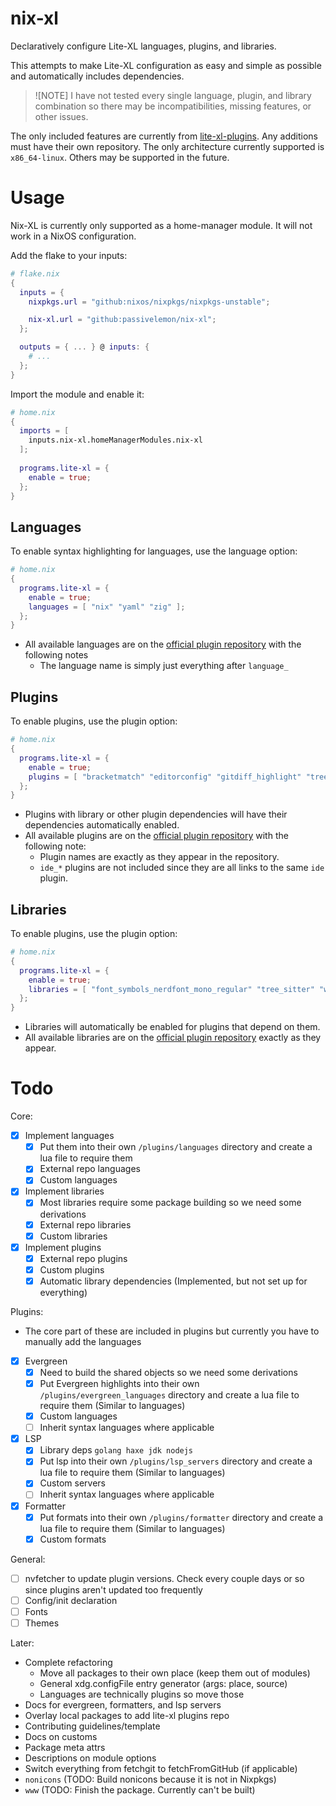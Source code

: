 # nix-xl

Declaratively configure Lite-XL languages, plugins, and libraries.

This attempts to make Lite-XL configuration as easy and simple as possible and automatically includes dependencies.

>![NOTE]
> I have not tested every single language, plugin, and library combination so there may be incompatibilities, missing features, or other issues.

The only included features are currently from [lite-xl-plugins](https://github.com/lite-xl/lite-xl-plugins). Any additions must have their own repository.
The only architecture currently supported is `x86_64-linux`. Others may be supported in the future.

# Usage
Nix-XL is currently only supported as a home-manager module. It will not work in a NixOS configuration.

Add the flake to your inputs:
```nix
# flake.nix
{
  inputs = {
    nixpkgs.url = "github:nixos/nixpkgs/nixpkgs-unstable";

    nix-xl.url = "github:passivelemon/nix-xl";
  };

  outputs = { ... } @ inputs: {
    # ...
  };
}
```

Import the module and enable it:
```nix
# home.nix
{
  imports = [
    inputs.nix-xl.homeManagerModules.nix-xl
  ];
  
  programs.lite-xl = {
    enable = true;
  };
}
```

## Languages
To enable syntax highlighting for languages, use the language option:
```nix
# home.nix
{
  programs.lite-xl = {
    enable = true;
    languages = [ "nix" "yaml" "zig" ];
  };
}
```
- All available languages are on the [official plugin repository](https://github.com/lite-xl/lite-xl-plugins?tab=readme-ov-file#languages) with the following notes
  - The language name is simply just everything after `language_`

## Plugins
To enable plugins, use the plugin option:
```nix
# home.nix
{
  programs.lite-xl = {
    enable = true;
    plugins = [ "bracketmatch" "editorconfig" "gitdiff_highlight" "treeview-extender" ];
  };
}
```
- Plugins with library or other plugin dependencies will have their dependencies automatically enabled.
- All available plugins are on the [official plugin repository](https://github.com/lite-xl/lite-xl-plugins?tab=readme-ov-file#plugins) with the following note:
  - Plugin names are exactly as they appear in the repository.
  - `ide_*` plugins are not included since they are all links to the same `ide` plugin.

## Libraries
To enable plugins, use the plugin option:
```nix
# home.nix
{
  programs.lite-xl = {
    enable = true;
    libraries = [ "font_symbols_nerdfont_mono_regular" "tree_sitter" "widget" ];
  };
}
```
- Libraries will automatically be enabled for plugins that depend on them.
- All available libraries are on the [official plugin repository](https://github.com/lite-xl/lite-xl-plugins?tab=readme-ov-file#libraries) exactly as they appear.

# Todo
Core:
- [x] Implement languages
  - [x] Put them into their own `/plugins/languages` directory and create a lua file to require them
  - [x] External repo languages
  - [x] Custom languages

- [x] Implement libraries
  - [x] Most libraries require some package building so we need some derivations
  - [x] External repo libraries
  - [x] Custom libraries

- [x] Implement plugins
  - [x] External repo plugins
  - [x] Custom plugins
  - [x] Automatic library dependencies (Implemented, but not set up for everything)

Plugins:
- The core part of these are included in plugins but currently you have to manually add the languages
- [x] Evergreen
  - [x] Need to build the shared objects so we need some derivations
  - [x] Put Evergreen highlights into their own `/plugins/evergreen_languages` directory and create a lua file to require them (Similar to languages)
  - [x] Custom languages
  - [ ] Inherit syntax languages where applicable

- [x] LSP
  - [x] Library deps `golang haxe jdk nodejs`
  - [x] Put lsp into their own `/plugins/lsp_servers` directory and create a lua file to require them (Similar to languages)
  - [x] Custom servers
  - [ ] Inherit syntax languages where applicable

- [x] Formatter
  - [x] Put formats into their own `/plugins/formatter` directory and create a lua file to require them (Similar to languages)
  - [x] Custom formats

General:
- [ ] nvfetcher to update plugin versions. Check every couple days or so since plugins aren't updated too frequently
- [ ] Config/init declaration
- [ ] Fonts
- [ ] Themes

Later:
- Complete refactoring
  - Move all packages to their own place (keep them out of modules)
  - General xdg.configFile entry generator (args: place, source)
  - Languages are technically plugins so move those
- Docs for evergreen, formatters, and lsp servers
- Overlay local packages to add lite-xl plugins repo
- Contributing guidelines/template
- Docs on customs
- Package meta attrs
- Descriptions on module options
- Switch everything from fetchgit to fetchFromGitHub (if applicable)
- `nonicons` (TODO: Build nonicons because it is not in Nixpkgs)
- `www` (TODO: Finish the package. Currently can't be built)

